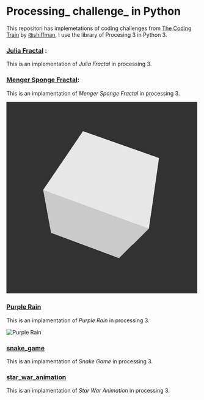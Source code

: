 # Processing_ challenge_ in Python
This repositori has implemetations of coding challenges from [The Coding Train](https://www.youtube.com/watch?v=17WoOqgXsRM&list=PLRqwX-V7Uu6ZiZxtDDRCi6uhfTH4FilpH) by [@shiffman](https://twitter.com/shiffman), I use the library of Procesing 3 in Python 3.
 
 ### [Julia Fractal](https://github.com/jadry92/Processing_challenge_Python/tree/master/Julia_fractal "Julia_fractal") :

This is an implementation of _Julia Fractal_ in processing 3.

### [Menger Sponge Fractal](https://github.com/jadry92/Processing_challenge_Python/tree/master/Menger_Sponge_Fractal "Menger_Sponge_Fractal"):

This is an implamentation of _Menger Sponge Fractal_ in  processing 3.

![menger sponge fractal](https://github.com/jadry92/Processing_challenge_Python/blob/master/img/merge_sponge_fractal.gif)

### [Purple Rain](https://github.com/jadry92/Processing_challenge_Python/tree/master/purple_rain "purple_rain")

This is an implamentation of _Purple Rain_ in  processing 3.

![Purple Rain](https://github.com/jadry92/Processing_challenge_Python/img/purple_rain.gif)

### [snake_game](https://github.com/jadry92/Processing_challenge_Python/tree/master/snake_game "snake_game")

This is an implamentation of _Snake Game_ in  processing 3.

### [star_war_animation](https://github.com/jadry92/Processing_challenge_Python/tree/master/star_war_animation "star_war_animation")

This is an implamentation of _Star War Animation_ in  processing 3.
<!--stackedit_data:
eyJoaXN0b3J5IjpbLTMzNjY1NzY1NCwtMTc1NjI1NTQ4NCwxND
c0NjU4NTkwLDE1MTkwMTI1MDUsLTY0MTY3MDgwNl19
-->